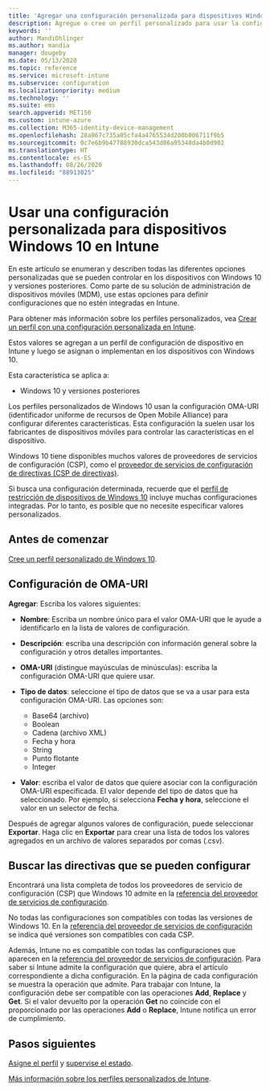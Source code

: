 ```yaml
---
title: 'Agregar una configuración personalizada para dispositivos Windows 10 en Microsoft Intune: Azure | Microsoft Docs'
description: Agregue o cree un perfil personalizado para usar la configuración OMA-URI para dispositivos con Windows 10 en Microsoft Intune. Use un perfil personalizado para agregar una configuración personalizada.
keywords: ''
author: MandiOhlinger
ms.author: mandia
manager: dougeby
ms.date: 05/13/2020
ms.topic: reference
ms.service: microsoft-intune
ms.subservice: configuration
ms.localizationpriority: medium
ms.technology: ''
ms.suite: ems
search.appverid: MET150
ms.custom: intune-azure
ms.collection: M365-identity-device-management
ms.openlocfilehash: 28a867c735a05cfa4a4765534d200b806711f9b5
ms.sourcegitcommit: 0c7e6b9b47788930dca543d86a95348da4b0d902
ms.translationtype: HT
ms.contentlocale: es-ES
ms.lasthandoff: 08/26/2020
ms.locfileid: "88913025"
---
```

# <a name="use-custom-settings-for-windows-10-devices-in-intune"></a>Usar una configuración personalizada para dispositivos Windows 10 en Intune

En este artículo se enumeran y describen todas las diferentes opciones personalizadas que se pueden controlar en los dispositivos con Windows 10 y versiones posteriores. Como parte de su solución de administración de dispositivos móviles (MDM), use estas opciones para definir configuraciones que no estén integradas en Intune.

Para obtener más información sobre los perfiles personalizados, vea [Crear un perfil con una configuración personalizada en Intune](custom-settings-configure.md).

Estos valores se agregan a un perfil de configuración de dispositivo en Intune y luego se asignan o implementan en los dispositivos con Windows 10.

Esta característica se aplica a:

- Windows 10 y versiones posteriores

Los perfiles personalizados de Windows 10 usan la configuración OMA-URI (identificador uniforme de recursos de Open Mobile Alliance) para configurar diferentes características. Esta configuración la suelen usar los fabricantes de dispositivos móviles para controlar las características en el dispositivo.

Windows 10 tiene disponibles muchos valores de proveedores de servicios de configuración (CSP), como el [proveedor de servicios de configuración de directivas (CSP de directivas)](/windows/configuration/provisioning-packages/how-it-pros-can-use-configuration-service-providers).

Si busca una configuración determinada, recuerde que el [perfil de restricción de dispositivos de Windows 10](device-restrictions-windows-10.md) incluye muchas configuraciones integradas. Por lo tanto, es posible que no necesite especificar valores personalizados.

## <a name="before-you-begin"></a>Antes de comenzar

[Cree un perfil personalizado de Windows 10](custom-settings-configure.md#create-the-profile).

## <a name="oma-uri-settings"></a>Configuración de OMA-URI

**Agregar**: Escriba los valores siguientes:

- **Nombre**: Escriba un nombre único para el valor OMA-URI que le ayude a identificarlo en la lista de valores de configuración.
- **Descripción**: escriba una descripción con información general sobre la configuración y otros detalles importantes.
- **OMA-URI** (distingue mayúsculas de minúsculas): escriba la configuración OMA-URI que quiere usar.
- **Tipo de datos**: seleccione el tipo de datos que se va a usar para esta configuración OMA-URI. Las opciones son:

  - Base64 (archivo)
  - Boolean
  - Cadena (archivo XML)
  - Fecha y hora
  - String
  - Punto flotante
  - Integer

- **Valor**: escriba el valor de datos que quiere asociar con la configuración OMA-URI especificada. El valor depende del tipo de datos que ha seleccionado. Por ejemplo, si selecciona **Fecha y hora**, seleccione el valor en un selector de fecha.

Después de agregar algunos valores de configuración, puede seleccionar **Exportar**. Haga clic en **Exportar** para crear una lista de todos los valores agregados en un archivo de valores separados por comas (.csv).

## <a name="find-the-policies-you-can-configure"></a>Buscar las directivas que se pueden configurar

Encontrará una lista completa de todos los proveedores de servicio de configuración (CSP) que Windows 10 admite en la [referencia del proveedor de servicios de configuración](/windows/client-management/mdm/configuration-service-provider-reference).

No todas las configuraciones son compatibles con todas las versiones de Windows 10. En la [referencia del proveedor de servicios de configuración](/windows/client-management/mdm/configuration-service-provider-reference) se indica qué versiones son compatibles con cada CSP.

Además, Intune no es compatible con todas las configuraciones que aparecen en la [referencia del proveedor de servicios de configuración](/windows/client-management/mdm/configuration-service-provider-reference). Para saber si Intune admite la configuración que quiere, abra el artículo correspondiente a dicha configuración. En la página de cada configuración se muestra la operación que admite. Para trabajar con Intune, la configuración debe ser compatible con las operaciones **Add**, **Replace** y **Get**. Si el valor devuelto por la operación **Get** no coincide con el proporcionado por las operaciones **Add** o **Replace**, Intune notifica un error de cumplimiento.

## <a name="next-steps"></a>Pasos siguientes

[Asigne el perfil](device-profile-assign.md) y [supervise el estado](device-profile-monitor.md).

[Más información sobre los perfiles personalizados de Intune](custom-settings-configure.md).